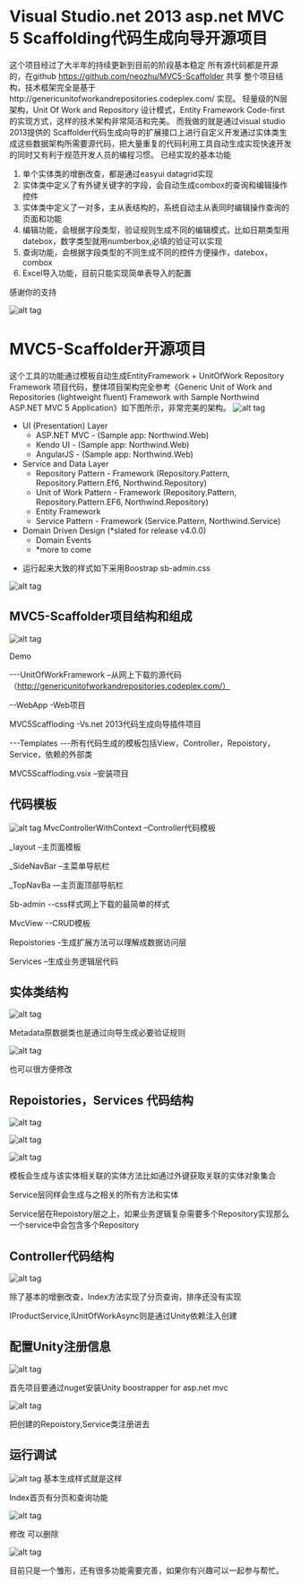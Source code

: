 Visual Studio.net 2013 asp.net MVC 5 Scaffolding代码生成向导开源项目
==========================================================================
这个项目经过了大半年的持续更新到目前的阶段基本稳定
所有源代码都是开源的，在github https://github.com/neozhu/MVC5-Scaffolder 共享
整个项目结构，技术框架完全是基于http://genericunitofworkandrepositories.codeplex.com/ 实现。
轻量级的N层架构，Unit Of Work and Repository 设计模式，Entity Framework Code-first的实现方式，这样的技术架构非常简洁和完美。
而我做的就是通过visual studio 2013提供的 Scaffolder代码生成向导的扩展接口上进行自定义开发通过实体类生成这些数据架构所需要源代码，把大量重复的代码利用工具自动生成实现快速开发的同时又有利于规范开发人员的编程习惯。
已经实现的基本功能
1.	单个实体类的增删改查，都是通过easyui datagrid实现
2.	实体类中定义了有外键关键字的字段，会自动生成combox的查询和编辑操作控件
3.	实体类中定义了一对多，主从表结构的，系统自动主从表同时编辑操作查询的页面和功能
4.	编辑功能，会根据字段类型，验证规则生成不同的编辑模式，比如日期类型用datebox，数字类型就用numberbox,必填的验证可以实现
5.	查询功能，会根据字段类型的不同生成不同的控件方便操作，datebox，combox
6.	Excel导入功能，目前只能实现简单表导入的配置


感谢你的支持

 ![alt tag](http://images2015.cnblogs.com/blog/5997/201604/5997-20160412105630520-2048314860.png)

 

MVC5-Scaffolder开源项目
===========================
这个工具的功能通过模板自动生成EntityFramework + UnitOfWork Repository Framework 项目代码，整体项目架构完全参考《Generic Unit of Work and Repositories (lightweight fluent) Framework with Sample Northwind ASP.NET MVC 5 Application》如下图所示，非常完美的架构。
![alt tag](http://images.cnitblog.com/blog/5997/201502/151429375739735.png)


 

* UI (Presentation) Layer
    - ASP.NET MVC - (Sample app: Northwind.Web)
    - Kendo UI - (Sample app: Northwind.Web)
    - AngularJS - (Sample app: Northwind.Web)
* Service and Data Layer
    - Repository Pattern - Framework (Repository.Pattern, Repository.Pattern.Ef6, Northwind.Repository)
    - Unit of Work Pattern - Framework (Repository.Pattern, Repository.Pattern.EF6, Northwind.Repository)
    - Entity Framework
    - Service Pattern - Framework (Service.Pattern, Northwind.Service)
* Domain Driven Design (*slated for release v4.0.0)
    - Domain Events
    - *more to come
    
+ 运行起来大致的样式如下采用Boostrap sb-admin.css

![alt tag](http://images2015.cnblogs.com/blog/5997/201604/5997-20160412105628129-1137774382.png)

 

MVC5-Scaffolder项目结构和组成
-------------------------------------
![alt tag](http://images.cnitblog.com/blog/5997/201502/151429421679932.png)

Demo

---UnitOfWorkFramework –从网上下载的源代码（http://genericunitofworkandrepositories.codeplex.com/）

--WebApp -Web项目

MVC5Scaffloding -Vs.net 2013代码生成向导插件项目

---Templates ---所有代码生成的模板包括View，Controller，Repoistory，Service，依赖的外部类

 

MVC5Scaffloding.vsix –安装项目

 

代码模板
--------
![alt tag](http://images.cnitblog.com/blog/5997/201502/151429430897017.png)
MvcControllerWithContext –Controller代码模板

_layout –主页面模板

_SideNavBar –主菜单导航栏

_TopNavBa —主页面顶部导航栏

Sb-admin --css样式网上下载的最简单的样式

MvcView --CRUD模板

Repoistories -生成扩展方法可以理解成数据访问层

Services –生成业务逻辑层代码

 

实体类结构
------------
![alt tag](http://images.cnitblog.com/blog/5997/201502/151429436364918.png)

Metadata原数据类也是通过向导生成必要验证规则

![alt tag](http://images.cnitblog.com/blog/5997/201502/151429454798088.png)


也可以很方便修改

 

 

Repoistories，Services 代码结构
------------------------------------------
![alt tag](http://images.cnitblog.com/blog/5997/201502/151429461043731.png)

![alt tag](http://images.cnitblog.com/blog/5997/201502/151429466367401.png)

![alt tag](http://images.cnitblog.com/blog/5997/201502/151429475267028.png)


模板会生成与该实体相关联的实体方法比如通过外键获取关联的实体对象集合

Service层同样会生成与之相关的所有方法和实体
 
Service层在Repoistory层之上，如果业务逻辑复杂需要多个Repository实现那么一个service中会包含多个Repository

 

Controller代码结构
-------------------------------------
![alt tag](http://images.cnitblog.com/blog/5997/201502/151429486514584.png)
 

除了基本的增删改查，Index方法实现了分页查询，排序还没有实现

IProductService,IUnitOfWorkAsync则是通过Unity依赖注入创建

 

配置Unity注册信息
-------------------------------------
![alt tag](http://images.cnitblog.com/blog/5997/201502/151429501511326.png)

首先项目要通过nuget安装Unity boostrapper for asp.net mvc

![alt tag](http://images.cnitblog.com/blog/5997/201502/151429544177323.png)

把创建的Repoistory,Service类注册进去

 

运行调试
------------------------------
![alt tag](http://images2015.cnblogs.com/blog/5997/201604/5997-20160412105628129-1137774382.png)
基本生成样式就是这样

Index首页有分页和查询功能

![alt tag](http://images2015.cnblogs.com/blog/5997/201604/5997-20160412105628504-475147985.png)

修改 可以删除

![alt tag](http://images2015.cnblogs.com/blog/5997/201604/5997-20160412105628926-265270641.png)

 

目前只是一个雏形，还有很多功能需要完善，如果你有兴趣可以一起参与帮忙。
